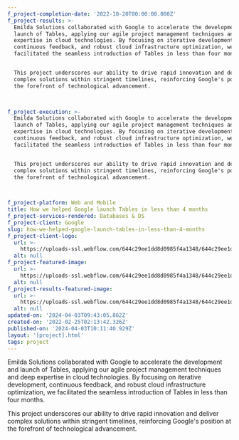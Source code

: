 ```yaml
---
f_project-completion-date: '2022-10-20T00:00:00.000Z'
f_project-results: >-
  Emilda Solutions collaborated with Google to accelerate the development and
  launch of Tables, applying our agile project management techniques and deep
  expertise in cloud technologies. By focusing on iterative development,
  continuous feedback, and robust cloud infrastructure optimization, we
  facilitated the seamless introduction of Tables in less than four months.


  This project underscores our ability to drive rapid innovation and deliver
  complex solutions within stringent timelines, reinforcing Google's position at
  the forefront of technological advancement.


  ‍
f_project-execution: >-
  Emilda Solutions collaborated with Google to accelerate the development and
  launch of Tables, applying our agile project management techniques and deep
  expertise in cloud technologies. By focusing on iterative development,
  continuous feedback, and robust cloud infrastructure optimization, we
  facilitated the seamless introduction of Tables in less than four months.


  This project underscores our ability to drive rapid innovation and deliver
  complex solutions within stringent timelines, reinforcing Google's position at
  the forefront of technological advancement.


  ‍
f_project-platform: Web and Mobile
title: How we helped Google launch Tables in less than 4 months
f_project-services-rendered: Databases & DS
f_project-client: Google
slug: how-we-helped-google-launch-tables-in-less-than-4-months
f_project-client-logo:
  url: >-
    https://uploads-ssl.webflow.com/644c29ee1dd8d0985f4a1348/644c29ee1dd8d0351d4a1358_logo-4-projects-dev-template.svg
  alt: null
f_project-featured-image:
  url: >-
    https://uploads-ssl.webflow.com/644c29ee1dd8d0985f4a1348/644c29ee1dd8d02c9c4a14d0_image-project-dev-webflow-template.png
  alt: null
f_project-results-featured-image:
  url: >-
    https://uploads-ssl.webflow.com/644c29ee1dd8d0985f4a1348/644c29ee1dd8d078404a14d1_image-results-project-dev-webflow-template.png
  alt: null
updated-on: '2024-04-03T09:43:05.862Z'
created-on: '2022-02-25T02:13:42.326Z'
published-on: '2024-04-03T10:11:40.929Z'
layout: '[project].html'
tags: project
---
```


Emilda Solutions collaborated with Google to accelerate the development and launch of Tables, applying our agile project management techniques and deep expertise in cloud technologies. By focusing on iterative development, continuous feedback, and robust cloud infrastructure optimization, we facilitated the seamless introduction of Tables in less than four months.

This project underscores our ability to drive rapid innovation and deliver complex solutions within stringent timelines, reinforcing Google's position at the forefront of technological advancement.
